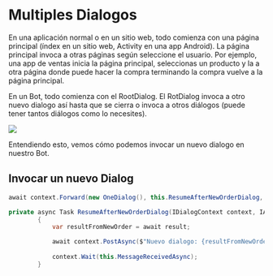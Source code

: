 # Multiples Dialogos


En una aplicación normal o en un sitio web, todo comienza con una página principal (índex en un sitio web, Activity en una app Android). La página principal invoca a otras páginas según seleccione el usuario. Por ejemplo, una app de ventas inicia la página principal, seleccionas un producto y la a otra página donde puede hacer la compra terminando la compra vuelve a la página principal.

En un Bot, todo comienza con el RootDialog. El RotDialog invoca a otro nuevo dialogo así hasta que se cierra o invoca a otros diálogos (puede tener tantos diálogos como lo necesites).


<img src="Imagenes/multipleDialogo.PNG"/>

Entendiendo esto, vemos cómo podemos invocar un nuevo dialogo en nuestro Bot.


## Invocar un nuevo Dialog

``` csharp - C
await context.Forward(new OneDialog(), this.ResumeAfterNewOrderDialog, activity, CancellationToken.None);
``` 

``` csharp - C
private async Task ResumeAfterNewOrderDialog(IDialogContext context, IAwaitable<string> result)
        {
            var resultFromNewOrder = await result;

            await context.PostAsync($"Nuevo dialogo: {resultFromNewOrder}");
            
            context.Wait(this.MessageReceivedAsync);
        }
``` 